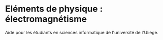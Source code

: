 # Eléments de physique : électromagnétisme
Aide pour les étudiants en sciences informatique de l'université de l'Uliege.
